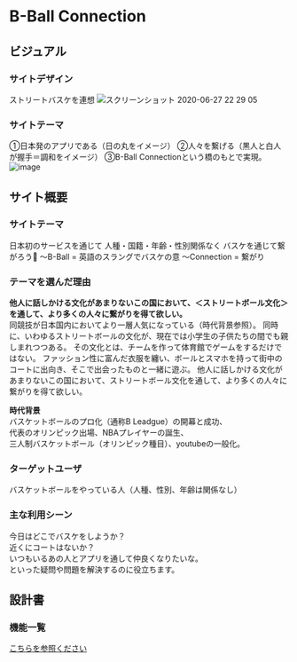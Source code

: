 

# B-Ball Connection
## ビジュアル

### サイトデザイン
ストリートバスケを連想
![スクリーンショット 2020-06-27 22 29 05](https://user-images.githubusercontent.com/61815727/85978089-dee8c680-ba18-11ea-9fef-c6fd865ac15d.png)

### サイトテーマ
①日本発のアプリである（日の丸をイメージ）
②人々を繋げる（黒人と白人が握手＝調和をイメージ）
③B-Ball Connectionという橋のもとで実現。
![image](https://user-images.githubusercontent.com/61815727/85978069-d42e3180-ba18-11ea-8bfa-2592692d134a.png)

## サイト概要


### サイトテーマ
日本初のサービスを通じて
人種・国籍・年齢・性別関係なく
バスケを通じて繋がろう🏀
〜B-Ball = 英語のスラングでバスケの意
〜Connection = 繋がり

### テーマを選んだ理由
**他人に話しかける文化があまりないこの国において、＜ストリートボール文化＞を通して、より多くの人々に繋がりを得て欲しい。**  
同競技が日本国内においてより一層人気になっている（時代背景参照）。
同時に、いわゆるストリートボールの文化が、現在では小学生の子供たちの間でも親しまれつつある。
その文化とは、チームを作って体育館でゲームをするだけではない。
ファッション性に富んだ衣服を纏い、ボールとスマホを持って街中のコートに出向き、そこで出会ったものと一緒に遊ぶ。
他人に話しかける文化があまりないこの国において、ストリートボール文化を通して、より多くの人々に繋がりを得て欲しい。


**時代背景**  
バスケットボールのプロ化（通称B Leadgue）の開幕と成功、  
代表のオリンピック出場、NBAプレイヤーの誕生、  
三人制バスケットボール（オリンピック種目）、youtubeの一般化。


### ターゲットユーザ
バスケットボールをやっている人（人種、性別、年齢は関係なし）

### 主な利用シーン
今日はどこでバスケをしようか？  
近くにコートはないか？  
いつもいるあの人とアプリを通して仲良くなりたいな。  
といった疑問や問題を解決するのに役立ちます。

## 設計書

### 機能一覧
[こちらを参照ください](https://docs.google.com/spreadsheets/d/1GeR4o4JfYpEpVDe_aJwOpvDluBYptsv_YAnVU4GCDr0/edit#gid=0)
